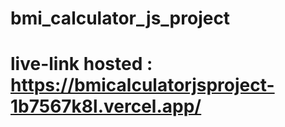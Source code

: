# bmi_calculator_js_project

# live-link hosted  : https://bmicalculatorjsproject-1b7567k8l.vercel.app/
